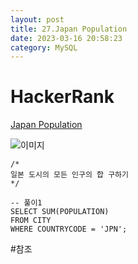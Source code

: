 ```yaml
---
layout: post
title: 27.Japan Population
date: 2023-03-16 20:58:23 
category: MySQL
---
```


# HackerRank 
[Japan Population](https://www.hackerrank.com/challenges/japan-population/problem?isFullScreen=true)    

![이미지](https://s3.amazonaws.com/hr-challenge-images/8137/1449729804-f21d187d0f-CITY.jpg)  

```MySQL
/*
일본 도시의 모든 인구의 합 구하기
*/

-- 풀이1
SELECT SUM(POPULATION)
FROM CITY
WHERE COUNTRYCODE = 'JPN';

``` 
#참조
